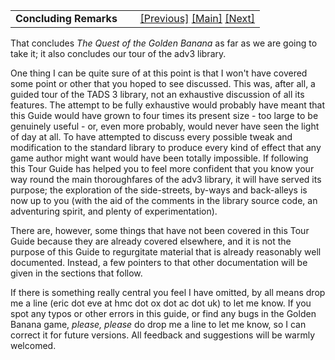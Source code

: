 <table width="100%" data-border="0" data-cellspacing="0"
data-cellpadding="3" data-bgcolor="#C0C0C0">
<colgroup>
<col style="width: 50%" />
<col style="width: 50%" />
</colgroup>
<tbody>
<tr>
<td style="text-align: left;"><strong>Concluding Remarks<br />
</strong></td>
<td style="text-align: right;"><a href="hint.htm">[Previous]</a> <a
href="generalintroduction.htm">[Main]</a> <a
href="languageinformation.htm">[Next]</a></td>
</tr>
</tbody>
</table>

  
That concludes *The Quest of the Golden Banana* as far as we are going
to take it; it also concludes our tour of the adv3 library.  
  
One thing I can be quite sure of at this point is that I won't have
covered some point or other that you hoped to see discussed. This was,
after all, a guided tour of the TADS 3 library, not an exhaustive
discussion of all its features. The attempt to be fully exhaustive would
probably have meant that this Guide would have grown to four times its
present size - too large to be genuinely useful - or, even more
probably, would never have seen the light of day at all. To have
attempted to discuss every possible tweak and modification to the
standard library to produce every kind of effect that any game author
might want would have been totally impossible. If following this Tour
Guide has helped you to feel more confident that you know your way round
the main thoroughfares of the adv3 library, it will have served its
purpose; the exploration of the side-streets, by-ways and back-alleys is
now up to you (with the aid of the comments in the library source code,
an adventuring spirit, and plenty of experimentation).  
  
There are, however, some things that have not been covered in this Tour
Guide because they are already covered elsewhere, and it is not the
purpose of this Guide to regurgitate material that is already reasonably
well documented. Instead, a few pointers to that other documentation
will be given in the sections that follow.  
  
If there is something really central you feel I have omitted, by all
means drop me a line (eric dot eve at hmc dot ox dot ac dot uk) to let
me know. If you spot any typos or other errors in this guide, or find
any bugs in the Golden Banana game, *please, please* do drop me a line
to let me know, so I can correct it for future versions. All feedback
and suggestions will be warmly welcomed.  
